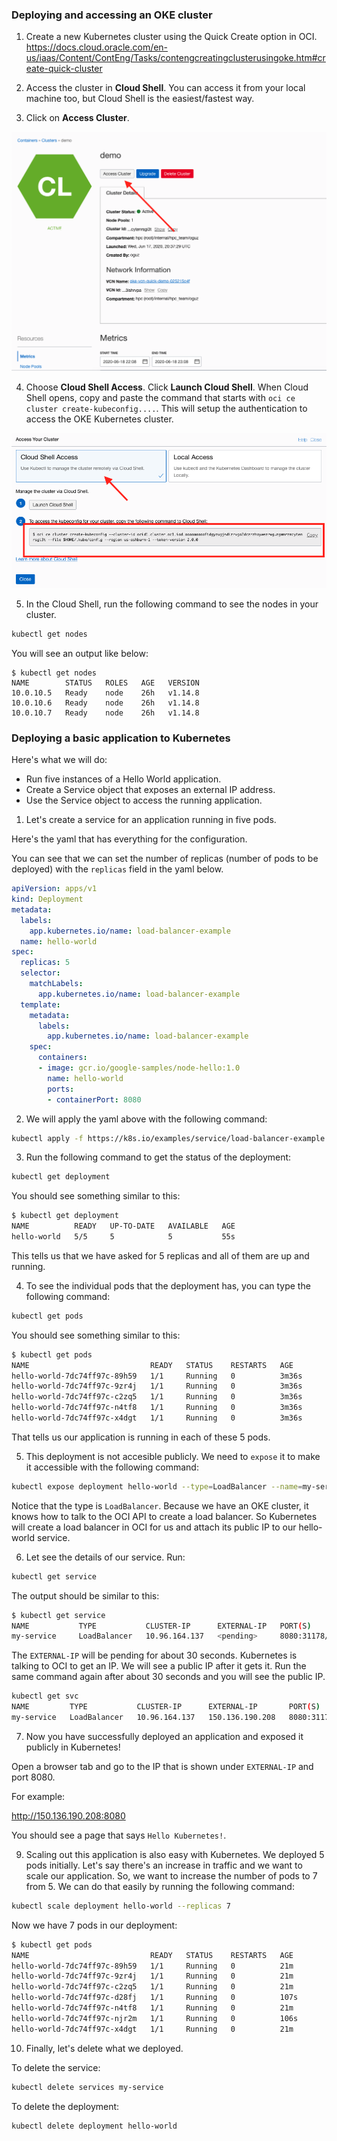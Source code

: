 ### Deploying and accessing an OKE cluster

1. Create a new Kubernetes cluster using the Quick Create option in OCI.
https://docs.cloud.oracle.com/en-us/iaas/Content/ContEng/Tasks/contengcreatingclusterusingoke.htm#create-quick-cluster

2. Access the cluster in **Cloud Shell**. You can access it from your local machine too, but Cloud Shell is the easiest/fastest way.

3. Click on **Access Cluster**.

![Access cluster](./access.png)


4. Choose **Cloud Shell Access**. Click **Launch Cloud Shell**. When Cloud Shell opens, copy and paste the command that starts with `oci ce cluster create-kubeconfig....`. This will setup the authentication to access the OKE Kubernetes cluster.

![Cloud shell](./cloud_shell.png)


5. In the Cloud Shell, run the following command to see the nodes in your cluster.

```sh
kubectl get nodes
```

You will see an output like below:
```
$ kubectl get nodes
NAME        STATUS   ROLES   AGE   VERSION
10.0.10.5   Ready    node    26h   v1.14.8
10.0.10.6   Ready    node    26h   v1.14.8
10.0.10.7   Ready    node    26h   v1.14.8
```

### Deploying a basic application to Kubernetes

Here's what we will do:

- Run five instances of a Hello World application.
- Create a Service object that exposes an external IP address.
- Use the Service object to access the running application.

1. Let's create a service for an application running in five pods.

Here's the yaml that has everything for the configuration.

You can see that we can set the number of replicas (number of pods to be deployed) with the `replicas` field in the yaml below.

```yaml
apiVersion: apps/v1
kind: Deployment
metadata:
  labels:
    app.kubernetes.io/name: load-balancer-example
  name: hello-world
spec:
  replicas: 5
  selector:
    matchLabels:
      app.kubernetes.io/name: load-balancer-example
  template:
    metadata:
      labels:
        app.kubernetes.io/name: load-balancer-example
    spec:
      containers:
      - image: gcr.io/google-samples/node-hello:1.0
        name: hello-world
        ports:
        - containerPort: 8080
```

2. We will apply the yaml above with the following command:

```sh
kubectl apply -f https://k8s.io/examples/service/load-balancer-example.yaml
```

3. Run the following command to get the status of the deployment:

```sh
kubectl get deployment
```

You should see something similar to this:

```sh
$ kubectl get deployment                
NAME          READY   UP-TO-DATE   AVAILABLE   AGE
hello-world   5/5     5            5           55s
```

This tells us that we have asked for 5 replicas and all of them are up and running.

4. To see the individual pods that the deployment has, you can type the following command:

```sh
kubectl get pods
```

You should see something similar to this:

```sh
$ kubectl get pods
NAME                           READY   STATUS    RESTARTS   AGE
hello-world-7dc74ff97c-89h59   1/1     Running   0          3m36s
hello-world-7dc74ff97c-9zr4j   1/1     Running   0          3m36s
hello-world-7dc74ff97c-c2zq5   1/1     Running   0          3m36s
hello-world-7dc74ff97c-n4tf8   1/1     Running   0          3m36s
hello-world-7dc74ff97c-x4dgt   1/1     Running   0          3m36s
```

That tells us our application is running in each of these 5 pods.

5. This deployment is not accesible publicly. We need to `expose` it to make it accessible with the following command:

```sh
kubectl expose deployment hello-world --type=LoadBalancer --name=my-service
```

Notice that the type is `LoadBalancer`. Because we have an OKE cluster, it knows how to talk to the OCI API to create a load balancer. So Kubernetes will create a load balancer in OCI for us and attach its public IP to our hello-world service.


6. Let see the details of our service. Run:

```sh
kubectl get service
```

The output should be similar to this:

```sh
$ kubectl get service
NAME           TYPE           CLUSTER-IP      EXTERNAL-IP   PORT(S)          AGE
my-service     LoadBalancer   10.96.164.137   <pending>     8080:31178/TCP   8s
```

The `EXTERNAL-IP` will be pending for about 30 seconds. Kubernetes is talking to OCI to get an IP. We will see a public IP after it gets it. Run the same command again after about 30 seconds and you will see the public IP.

```sh
kubectl get svc                
NAME         TYPE           CLUSTER-IP      EXTERNAL-IP       PORT(S)          AGE
my-service   LoadBalancer   10.96.164.137   150.136.190.208   8080:31178/TCP   5m15s
```

7. Now you have successfully deployed an application and exposed it publicly in Kubernetes!

Open a browser tab and go to the IP that is shown under `EXTERNAL-IP` and port 8080.

For example:

http://150.136.190.208:8080

You should see a page that says `Hello Kubernetes!`.

9. Scaling out this application is also easy with Kubernetes. We deployed 5 pods initially. Let's say there's an increase in traffic and we want to scale our application. So, we want to increase the number of pods to 7 from 5. We can do that easily by running the following command:

```sh
kubectl scale deployment hello-world --replicas 7
```

Now we have 7 pods in our deployment:

```sh
$ kubectl get pods
NAME                           READY   STATUS    RESTARTS   AGE
hello-world-7dc74ff97c-89h59   1/1     Running   0          21m
hello-world-7dc74ff97c-9zr4j   1/1     Running   0          21m
hello-world-7dc74ff97c-c2zq5   1/1     Running   0          21m
hello-world-7dc74ff97c-d28fj   1/1     Running   0          107s
hello-world-7dc74ff97c-n4tf8   1/1     Running   0          21m
hello-world-7dc74ff97c-njr2m   1/1     Running   0          106s
hello-world-7dc74ff97c-x4dgt   1/1     Running   0          21m
```


10. Finally, let's delete what we deployed.

To delete the service:

```sh
kubectl delete services my-service
```

To delete the deployment:

```sh
kubectl delete deployment hello-world
```
